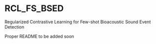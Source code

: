 # RCL_FS_BSED
Regularized Contrastive Learning for Few-shot Bioacoustic Sound Event Detection

Proper README to be added soon
